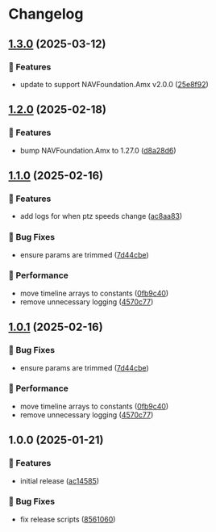 # Changelog

## [1.3.0](https://github.com/Norgate-AV/NAVDatabase.Amx.ViscaCamera/compare/v1.2.0...v1.3.0) (2025-03-12)

### 🌟 Features

- update to support NAVFoundation.Amx v2.0.0 ([25e8f92](https://github.com/Norgate-AV/NAVDatabase.Amx.ViscaCamera/commit/25e8f9284afd1707cb1f5e404207eb306242012f))

## [1.2.0](https://github.com/Norgate-AV/NAVDatabase.Amx.ViscaCamera/compare/v1.1.0...v1.2.0) (2025-02-18)

### 🌟 Features

- bump NAVFoundation.Amx to 1.27.0 ([d8a28d6](https://github.com/Norgate-AV/NAVDatabase.Amx.ViscaCamera/commit/d8a28d6b9fd907877852636de39ce63c725f9db2))

## [1.1.0](https://github.com/Norgate-AV/NAVDatabase.Amx.ViscaCamera/compare/v1.0.0...v1.1.0) (2025-02-16)

### 🌟 Features

- add logs for when ptz speeds change ([ac8aa83](https://github.com/Norgate-AV/NAVDatabase.Amx.ViscaCamera/commit/ac8aa83d87793c67d26ec4774d9322e8f8cb946a))

### 🐛 Bug Fixes

- ensure params are trimmed ([7d44cbe](https://github.com/Norgate-AV/NAVDatabase.Amx.ViscaCamera/commit/7d44cbeb10c3931a226b8f5d0b3026a89e7a78d9))

### 🚀 Performance

- move timeline arrays to constants ([0fb9c40](https://github.com/Norgate-AV/NAVDatabase.Amx.ViscaCamera/commit/0fb9c40c5882a07f6b35b6e868b79e140801d20b))
- remove unnecessary logging ([4570c77](https://github.com/Norgate-AV/NAVDatabase.Amx.ViscaCamera/commit/4570c7791dfee66b76328bc2270ae1a4bb842d85))

## [1.0.1](https://github.com/Norgate-AV/NAVDatabase.Amx.ViscaCamera/compare/v1.0.0...v1.0.1) (2025-02-16)

### 🐛 Bug Fixes

- ensure params are trimmed ([7d44cbe](https://github.com/Norgate-AV/NAVDatabase.Amx.ViscaCamera/commit/7d44cbeb10c3931a226b8f5d0b3026a89e7a78d9))

### 🚀 Performance

- move timeline arrays to constants ([0fb9c40](https://github.com/Norgate-AV/NAVDatabase.Amx.ViscaCamera/commit/0fb9c40c5882a07f6b35b6e868b79e140801d20b))
- remove unnecessary logging ([4570c77](https://github.com/Norgate-AV/NAVDatabase.Amx.ViscaCamera/commit/4570c7791dfee66b76328bc2270ae1a4bb842d85))

## 1.0.0 (2025-01-21)

### 🌟 Features

- initial release ([ac14585](https://github.com/Norgate-AV/NAVDatabase.Amx.ViscaCamera/commit/ac145854d4fd4b47782fedec5a69a266946ce33d))

### 🐛 Bug Fixes

- fix release scripts ([8561060](https://github.com/Norgate-AV/NAVDatabase.Amx.ViscaCamera/commit/856106081f908aab4e7ff0289819688b3cb29efb))
